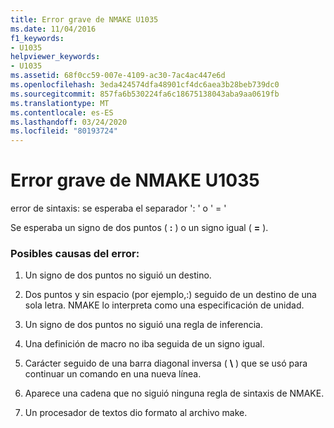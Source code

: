 ```yaml
---
title: Error grave de NMAKE U1035
ms.date: 11/04/2016
f1_keywords:
- U1035
helpviewer_keywords:
- U1035
ms.assetid: 68f0cc59-007e-4109-ac30-7ac4ac447e6d
ms.openlocfilehash: 3eda424574dfa48901cf4dc6aea3b28beb739dc0
ms.sourcegitcommit: 857fa6b530224fa6c18675138043aba9aa0619fb
ms.translationtype: MT
ms.contentlocale: es-ES
ms.lasthandoff: 03/24/2020
ms.locfileid: "80193724"
---
```

# <a name="nmake-fatal-error-u1035"></a>Error grave de NMAKE U1035

error de sintaxis: se esperaba el separador ': ' o ' = '

Se esperaba un signo de dos puntos ( **:** ) o un signo igual ( **=** ).

### <a name="to-fix-by-checking-the-following-possible-causes"></a>Posibles causas del error:

1. Un signo de dos puntos no siguió un destino.

1. Dos puntos y sin espacio (por ejemplo,:) seguido de un destino de una sola letra. NMAKE lo interpreta como una especificación de unidad.

1. Un signo de dos puntos no siguió una regla de inferencia.

1. Una definición de macro no iba seguida de un signo igual.

1. Carácter seguido de una barra diagonal inversa ( **\\** ) que se usó para continuar un comando en una nueva línea.

1. Aparece una cadena que no siguió ninguna regla de sintaxis de NMAKE.

1. Un procesador de textos dio formato al archivo make.
